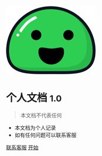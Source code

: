 <!-- _coverpage.md -->

![logo](icon.svg)

# 个人文档 <small>1.0</small>

> 本文档不代表任何

- 本文档为个人记录
- 如有任何问题可以联系客服

[联系客服](http://wpa.qq.com/msgrd?v=3&uin=2100690024&site=qq&menu=yes)
[开始](#关于本站)
